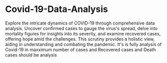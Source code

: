 # Covid-19-Data-Analysis
Explore the intricate dynamics of COVID-19 through comprehensive data analysis. Uncover confirmed cases to gauge the virus's spread, delve into mortality figures for insights into its severity, and examine recovered cases, offering hope amid the challenges. This scrutiny provides a holistic view, aiding in understanding and combating the pandemic.
It's is fully analysis of Covid-19 in maxximum number of cases and Recovered cases and Death cases should be analysis
